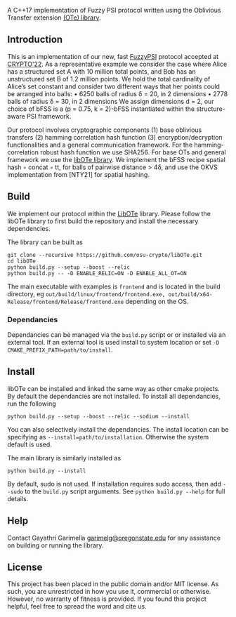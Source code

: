 

A  C++17 implementation of Fuzzy PSI protocol written using the Oblivious Transfer extension [(OTe) library](https://github.com/osu-crypto/libOTe). 
 
 
## Introduction
 
This is an implementation of our new, fast [FuzzyPSI](https://eprint.iacr.org/2022/1011.pdf) protocol accepted at [CRYPTO'22](https://crypto.iacr.org/2022/). 
As a representative example we consider the case where Alice has a structured set A with 10
million total points, and Bob has an unstructured set B of 1.2 million points. We hold the total
cardinality of Alice’s set constant and consider two different ways that her points could be arranged
into balls:
• 6250 balls of radius δ = 20, in 2 dimensions
• 2778 balls of radius δ = 30, in 2 dimensions
We assign dimensions d = 2, our choice of bFSS is a (p = 0.75, k = 2)-bFSS instantiated within the structure-aware PSI framework. 

Our protocol involves cryptographic components (1) base oblivious transfers (2) hamming correlation hash function (3) encryption/decryption functionalities and a general communication framework. For the hamming-correlation robust hash function we use
SHA256. For base OTs and general framework we use the [libOTe library](https://github.com/osu-crypto/libOTe). We implement the bFSS recipe spatial hash ◦ concat ◦ tt, for balls of pairwise distance > 4δ, and use the OKVS implementation from [NTY21] for spatial hashing. 


## Build
 
We implement our protocol within the [LibOTe](https://github.com/osu-crypto/libOTe) library. Please follow the libOTe library to first build the repository and install the necessary dependencies. 

The library can be built as
```
git clone --recursive https://github.com/osu-crypto/libOTe.git
cd libOTe
python build.py --setup --boost --relic
python build.py -- -D ENABLE_RELIC=ON -D ENABLE_ALL_OT=ON
```
The main executable with examples is `frontend` and is located in the build directory, eg `out/build/linux/frontend/frontend.exe, out/build/x64-Release/frontend/Release/frontend.exe` depending on the OS. 

### Dependancies

Dependancies can be managed via the `build.py` script or or installed via an external tool. If an external tool is used install to system location or set  `-D CMAKE_PREFIX_PATH=path/to/install`.


## Install

libOTe can be installed and linked the same way as other cmake projects. By default the dependancies are not installed. To install all dependancies, run the following
```
python build.py --setup --boost --relic --sodium --install
```
You can also selectively install the dependancies. The install location can be specifying as `--install=path/to/installation`. Otherwise the system default is used.

The main library is similarly installed as
```
python build.py --install 
```

By default, sudo is not used. If installation requires sudo access, then add `--sudo` to the `build.py` script arguments. See `python build.py --help` for full details.



## Help
 
Contact Gayathri Garimella garimelg@oregonstate.edu for any assistance on building 
or running the library.

 
 ## License
 
This project has been placed in the public domain and/or MIT license. As such, you are unrestricted in how 
you use it, commercial or otherwise. However, no warranty of fitness is provided. If you 
found this project helpful, feel free to spread the word and cite us.

